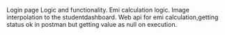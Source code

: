 Login page Logic and functionality.
Emi calculation logic.
Image interpolation to the studentdashboard.
Web api for emi calculation,getting status ok in postman but getting value as null on execution.
